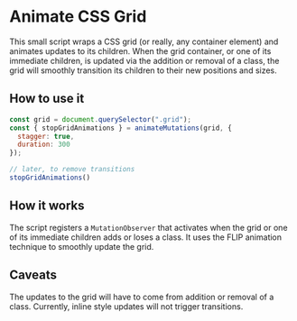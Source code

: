 # Animate CSS Grid

This small script wraps a CSS grid (or really, any container element) and animates updates to its children. 
When the grid container, or one of its immediate children, is updated via the addition or removal of a class, the grid will smoothly transition its children to their new positions and sizes.

## How to use it

``` js
const grid = document.querySelector(".grid");
const { stopGridAnimations } = animateMutations(grid, {
  stagger: true,
  duration: 300
});

// later, to remove transitions
stopGridAnimations()
```

## How it works

The script registers a `MutationObserver` that activates when the grid or one of its immediate children adds or loses a class.
It uses the FLIP animation technique to smoothly update the grid.

## Caveats

The updates to the grid will have to come from addition or removal of a class. Currently, inline style updates will not trigger transitions.
